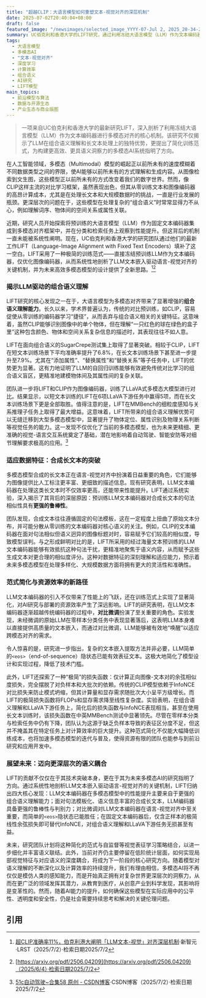 ```yaml
---
title: "超越CLIP：大语言模型如何重塑文本-视觉对齐的深层机制"
date: 2025-07-02T20:40:04+08:00
draft: false
featured_image: "/newsimages/selected_image_YYYY-07-Jul 2, 2025_20-34-21-934.jpg"
summary: UC伯克利和香港大学的LIFT研究，通过利用冻结大语言模型（LLM）作为文本编码器，揭示了LLM在提升多模态模型组合语义理解和处理合成长文本方面的独特优势。该研究不仅提出了简化训练范式以提高资源效率，也为未来多模态AI在语义深度耦合和实际应用中的发展提供了重要思路和方法。
tags: 
  - 大语言模型
  - 多模态AI
  - "文本-视觉对齐"
  - 深度学习
  - 计算效率
  - 组合语义
  - AI研究
  - LIFT模型
main_topics: 
  - 前沿模型与算法
  - 数据与开源生态
  - 产业生态与商业版图
---
```


> 一项来自UC伯克利和香港大学的最新研究LIFT，深入剖析了利用冻结大语言模型（LLM）作为文本编码器进行多模态对齐的核心机制。该研究不仅揭示了LLM在组合语义理解和长文本处理上的独特优势，更提出了简化训练范式，为构建更高效、更具语义洞察力的多模态AI系统指明了方向。

在人工智能领域，多模态（Multimodal）模型的崛起正以前所未有的速度模糊着不同数据类型之间的界限，使AI能够以前所未有的方式理解和生成内容。从图像检索到文生图，这些模型正以前所未有的方式改变着我们的数字世界。然而，像CLIP这样主流的对比学习框架，虽然表现出色，但其从零训练文本和图像编码器的高昂计算成本，尤其是在处理长文本和大规模数据时的挑战，一直是行业发展的瓶颈。更深层次的问题在于，这些模型在处理复杂的“组合语义”时常常显得力不从心，例如理解词序、物体间的空间关系或属性关联。

近期，研究人员开始探索将预训练的大语言模型（LLM）作为固定文本编码器集成到多模态对齐框架中，并在分类和检索任务上观察到性能提升。但这背后的机制一直未能被系统性阐明。现在，UC伯克利和香港大学的研究团队通过他们的最新工作LIFT（Language-Image Alignment with Fixed Text Encoders）填补了这一空白。LIFT采用了一种极简的训练范式——直接冻结预训练LLM作为文本编码器，仅优化图像编码器，从而系统性地剖析了LLM文本嵌入驱动语言-视觉对齐的关键机制，并为未来高效多模态模型的设计提供了全新思路。[^1][^2]

### 揭示LLM驱动的组合语义理解

LIFT研究的核心发现之一在于，大语言模型为多模态对齐带来了显著增强的**组合语义理解能力**。长久以来，学术界普遍认为，传统的对比预训练，如CLIP，容易促使从零训练的编码器学习“捷径”，从而丢弃与组合语义相关的关键特征。这意味着，虽然CLIP能够识别图像中的单个物体，但在理解“一只红色的球在绿色的盒子里”这种包含颜色、物体和空间关系复杂信息的描述时，其表现往往不如人意。

LIFT在面向组合语义的SugarCrepe测试集上取得了显著突破。相较于CLIP，LIFT在短文本训练场景下平均准确率提升了6.8%，在长文本训练场景下甚至进一步提升至7.9%。尤其在“添加属性”、“替换属性”和“替换关系”等子任务中，LIFT的优势更为显著。这有力地证明了LLM的自回归训练能够有效避免传统对比学习的组合语义盲区，更精准地建模物体间及其属性间的复杂关联。

团队进一步将LIFT和CLIP作为图像编码器，训练了LLaVA式多模态大模型进行对比。结果显示，以短文本训练的LIFT在6项LLaVA下游任务中赢得5项，而在长文本训练场景下更是全部取胜。值得注意的是，LIFT在MMBench的细粒度感知与关系推理子任务上取得了最大增益。这意味着，LIFT所带来的组合语义理解优势可以无缝迁移到大型多模态模型中，显著提升了物体定位、属性识别及物理关系判断等视觉任务的能力。这一发现不仅优化了当前的多模态模型，也为未来更精细、更准确的视觉-语言交互系统奠定了基础，潜在地影响着自动驾驶、智能安防等对细节理解要求极高的应用。[^5]

### 适应数据特征：合成长文本的突破

多模态模型合成的长文本正在语言-视觉对齐中扮演着日益重要的角色，它们能够为图像提供比人工标注更丰富、更细致的描述信息。现有研究表明，LLM文本编码器在处理这类长文本时不仅效率更高，还能带来性能提升。LIFT通过系统实验，深入揭示了其背后的深层原因：预训练LLM文本编码器对合成长文本的句法相似性具有**更强的鲁棒性**。

团队发现，合成文本往往遵循固定的句法模板，这在一定程度上扭曲了原始文本分布，并可能分散从零训练的文本编码器对核心语义的关注。例如，CLIP的文本编码器在面对句法相似但语义迥异的图像标题对时，容易赋予它们较高的相似度，导致模型误判。与之形成鲜明对比的是，LIFT所采用的经过海量文本预训练的LLM文本编码器能够有效抵抗这种句法干扰，更精准地聚焦于语义内容，从而赋予这些生成文本对更合理的相似度评分。这种对数据特征的深刻理解和适应能力，预示着未来多模态模型在处理多样化、大规模数据方面将拥有更大的灵活性和准确性。

### 范式简化与资源效率的新路径

LLM文本编码器的引入不仅带来了性能上的飞跃，还在训练范式上实现了显著简化，对AI研究与部署的资源效率产生了深远影响。LIFT的研究表明，在LLM文本编码器逐渐超越传统编码器的过程中，**对比微调**扮演了至关重要的角色。实验发现，未经微调的原始LLM在零样本分类任务中表现显著落后，这表明LLM本身难以直接提供高质量的文本嵌入，而通过对比微调，LLM能够被有效地“唤醒”以适应跨模态对齐的需求。

令人惊喜的是，研究进一步指出，复杂的文本嵌入提取方法并非必要，LLM简单的`<eos>`（end-of-sequence）隐状态已能有效表征文本。这极大地简化了模型设计和实现过程，降低了技术门槛。

此外，LIFT还探索了一种“极简”的损失函数：仅计算正向图像-文本对的余弦相似度损失，完全摆脱了对负样本和大批次的依赖。传统的CLIP模型依赖于InfoNCE对比损失来防止模式坍缩，但其计算量和显存需求随批次大小呈平方级增长。而LIFT的极简损失函数将FLOPs和显存需求降至线性复杂度。实验表明，在组合语义理解和LLaVA下游任务上，简化后的损失函数与InfoNCE表现相当，甚至在使用长文本训练时，该损失函数在中英MMBench测试中显著领先。尽管在零样本分类与检索任务中仍有下降，团队认为这源于缺乏负样本导致的表征区分度不足，但这并不掩盖其在特定任务上对计算效率的巨大提升。这种范式简化不仅能大幅降低训练成本，也将加速多模态模型的迭代与普及，使得资源有限的团队也能参与到前沿研究和应用开发中。

### 展望未来：迈向更深层次的语义耦合

LIFT的贡献不仅仅在于其技术突破本身，更在于其为未来多模态AI的研究指明了方向。通过系统性地剖析LLM文本嵌入驱动语言-视觉对齐的关键机制，LIFT归纳出四大核心发现：LLM文本编码器在多模态模型中的性能提升主要来自于更强的组合语义理解能力；面对句法模板化、语义信息丰富的合成长文本，LLM编码器具备更强的鲁棒性与判别力；对比微调对LLM文本编码器在语言-视觉对齐中至关重要，而简单的`<eos>`隐状态已能胜任；在固定文本编码器后，仅含正样本的极简线性余弦损失即可替代InfoNCE，对组合语义理解和LLaVA下游任务无损甚至有益。

未来，研究团队计划将这种简化的范式与自监督等视觉表征学习策略结合，以进一步细化并丰富语义联结。此外，当前对齐仍主要停留在低阶统计层面，如何实现局部视觉特征与对应语义的深度耦合，将成为下一阶段的核心研究方向。随着模型对语义理解的不断深化以及计算效率的持续提升，我们有理由相信，多模态AI将不再仅仅是模仿人类的感知能力，而是开始真正拥有对复杂世界更深层次的洞察力，从而在更广泛的领域发挥其潜力，从教育到医疗，从创意产业到科学发现，其影响将是变革性的。然而，随着AI能力的提升，如何确保这些模型在实际应用中的公平性、透明度和安全性，仍是社会需要持续思考和解决的关键伦理问题。

## 引用

[^1]: [超CLIP准确率11%，伯克利港大阐明「LLM文本-视觉」对齐深层机制](https://www.36kr.com/p/3361750017067015)·新智元·LRST（2025/7/2）·检索日期2025/7/2
[^2]: [https://arxiv.org/pdf/2506.04209](https://arxiv.org/pdf/2506.04209)（2025/6/4）·检索日期2025/7/2
[^3]: [超CLIP准确率11%，伯克利港大阐明「LLM文本-视觉」对齐深层机制](https://posts.careerengine.us/p/68651ca329be726cfed7a4fc?from=latest-posts-panel&type=title)·CareerEngine（2025/7/2）·检索日期2025/7/2
[^4]: [Arxiv今日论文| 2025-06-17 - 闲记算法](http://lonepatient.top/2025/06/17/arxiv_papers_2025-06-17)·闲记算法（2025/6/17）·检索日期2025/7/2
[^5]: [51c自动驾驶~合集58 原创 - CSDN博客](https://blog.csdn.net/weixin_49587977/article/details/148517814)·CSDN博客（2025/7/2）·检索日期2025/7/2
